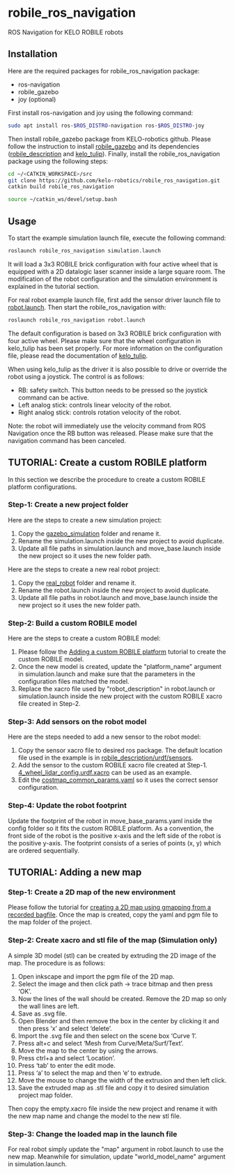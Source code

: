 # robile_ros_navigation

ROS Navigation for KELO ROBILE robots

## Installation
Here are the required packages for robile_ros_navigation package:
- ros-navigation
- robile_gazebo
- joy (optional)

First install ros-navigation and joy using the following command:

~~~ sh
sudo apt install ros-$ROS_DISTRO-navigation ros-$ROS_DISTRO-joy
~~~

Then install robile_gazebo package from KELO-robotics github.
Please follow the instruction to install [robile_gazebo](https://github.com/kelo-robotics/robile_gazebo.git) and its dependencies
([robile_description](https://github.com/kelo-robotics/robile_description.git) and [kelo_tulip](https://github.com/kelo-robotics/kelo_tulip.git)).
Finally, install the robile_ros_navigation package using the following steps:

~~~ sh
cd ~/<CATKIN_WORKSPACE>/src
git clone https://github.com/kelo-robotics/robile_ros_navigation.git
catkin build robile_ros_navigation

source ~/catkin_ws/devel/setup.bash
~~~

## Usage

To start the example simulation launch file, execute the following command:

~~~ sh
roslaunch robile_ros_navigation simulation.launch
~~~

It will load a 3x3 ROBILE brick configuration with four active wheel that is equipped with a 2D datalogic laser scanner inside a large square room.
The modification of the robot configuration and the simulation environment is explained in the tutorial section.


For real robot example launch file, first add the sensor driver launch file to [robot.launch](examples/real_robot/launch/robot.launch?plain=1#L7).
Then start the robile_ros_navigation with:

~~~ sh
roslaunch robile_ros_navigation robot.launch
~~~

The default configuration is based on 3x3 ROBILE brick configuration with four active wheel.
Please make sure that the wheel configuration in kelo_tulip has been set properly.
For more information on the configuration file, please read the documentation of [kelo_tulip](https://github.com/kelo-robotics/kelo_tulip).

When using kelo_tulip as the driver it is also possible to drive or override the robot using a joystick.
The control is as follows:
- RB: safety switch. This button needs to be pressed so the joystick command can be active.
- Left analog stick: controls linear velocity of the robot.
- Right analog stick: controls rotation velocity of the robot.

Note: the robot will immediately use the velocity command from ROS Navigation once the RB button was released.
Please make sure that the navigation command has been canceled.

## TUTORIAL: Create a custom ROBILE platform

In this section we describe the procedure to create a custom ROBILE platform configurations.

### Step-1: Create a new project folder

Here are the steps to create a new simulation project:
1. Copy the [gazebo_simulation](examples/gazebo_simulation) folder and rename it.
2. Rename the simulation.launch inside the new project to avoid duplicate.
3. Update all file paths in simulation.launch and move_base.launch inside the new project so it uses the new folder path.

Here are the steps to create a new real robot project:
1. Copy the [real_robot](examples/real_robot) folder and rename it.
2. Rename the robot.launch inside the new project to avoid duplicate.
3. Update all file paths in robot.launch and move_base.launch inside the new project so it uses the new folder path.

### Step-2: Build a custom ROBILE model

Here are the steps to create a custom ROBILE model:
1. Please follow the [Adding a custom ROBILE platform](https://github.com/kelo-robotics/robile_gazebo) tutorial to create the custom ROBILE model.
2. Once the new model is created, update the "platform_name" argument in simulation.launch and make sure that the parameters in the configuration files matched the model.
3. Replace the xacro file used by "robot_description" in robot.launch or simulation.launch inside the new project with the custom ROBILE xacro file created in Step-2.

### Step-3: Add sensors on the robot model

Here are the steps needed to add a new sensor to the robot model:
1. Copy the sensor xacro file to desired ros package. The default location file used in the example is in [robile_description/urdf/sensors](https://github.com/kelo-robotics/robile_description.git/urdf/sensors).
2. Add the sensor to the custom ROBILE xacro file created at Step-1. [4_wheel_lidar_config.urdf.xacro](https://github.com/kelo-robotics/robile_description.git/robots/4_wheel_lidar_config.urdf.xacro) can be used as an example.
3. Edit the [costmap_common_params.yaml](config/costmap_common_params.yaml) so it uses the correct sensor configuration.

### Step-4: Update the robot footprint

Update the footprint of the robot in move_base_params.yaml inside the config folder so it fits the custom ROBILE platform.
As a convention, the front side of the robot is the positive x-axis and the left side of the robot is the positive y-axis.
The footprint consists of a series of points (x, y) which are ordered sequentially.

## TUTORIAL: Adding a new map

### Step-1: Create a 2D map of the new environment

Please follow the tutorial for [creating a 2D map using gmapping from a recorded bagfile](http://wiki.ros.org/slam_gmapping/Tutorials/MappingFromLoggedData).
Once the map is created, copy the yaml and pgm file to the map folder of the project.

### Step-2: Create xacro and stl file of the map (Simulation only)

A simple 3D model (stl) can be created by extruding the 2D image of the map. The procedure is as follows:
1. Open inkscape and import the pgm file of the 2D map.
2. Select the image and then click path -> trace bitmap and then press ‘OK’.
3. Now the lines of the wall should be created. Remove the 2D map so only the wall lines are left.
4. Save as .svg file.
5. Open Blender and then remove the box in the center by clicking it and then press ‘x’ and select ‘delete’.
6. Import the .svg file and then select on the scene box ‘Curve 1’.
7. Press alt+c and select ‘Mesh from Curve/Meta/Surf/Text’.
8. Move the map to the center by using the arrows.
9. Press ctrl+a and select ‘Location’.
10. Press ‘tab’ to enter the edit mode.
11. Press ‘a’ to select the map and then ‘e’ to extrude.
12. Move the mouse to change the width of the extrusion and then left click.
13. Save the extruded map as .stl file and copy it to desired simulation project map folder.

Then copy the empty.xacro file inside the new project and rename it with the new map name and change the model to the new stl file.

### Step-3: Change the loaded map in the launch file

For real robot simply update the "map" argument in robot.launch to use the new map.
Meanwhile for simulation, update "world_model_name" argument in simulation.launch.




